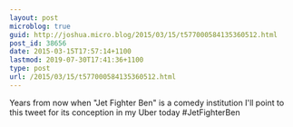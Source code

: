 ```yaml
---
layout: post
microblog: true
guid: http://joshua.micro.blog/2015/03/15/t577000584135360512.html
post_id: 38656
date: 2015-03-15T17:57:14+1100
lastmod: 2019-07-30T17:41:36+1100
type: post
url: /2015/03/15/t577000584135360512.html
---
```

Years from now when "Jet Fighter Ben" is a comedy institution I'll point to this tweet for its conception in my Uber today #JetFighterBen
